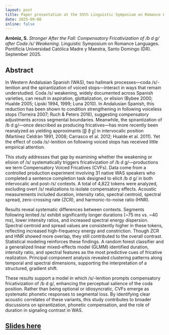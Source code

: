 ```yaml
---
layout: post
title: Paper presentation at the 55th Linguistic Symposium on Romance Languages 
date: 2025-09-08
inline: false
---
```


**Arróniz, S.** _Stronger After the Fall: Compensatory Fricativization of /b d g/ after Coda /s/ Weakening._ Linguistic Symposium on Romance Languages. Pontificia Universidad Católica Madre y Maestra, Santo Domingo (DR). September 2025.

## Abstract

In Western Andalusian Spanish (WAS), two hallmark processes—coda /s/-lenition and the spirantization of voiced stops—interact in ways that remain understudied. Coda /s/ weakening, widely documented across Spanish varieties, can result in aspiration, glottalization, or elision (Bybee 2000; Hualde 2005; Lipski 1994, 1999; Luna 2010). In Andalusian Spanish, this reduction has been shown to condition strengthening in following voiceless stops (Torreira 2007; Ruch & Peters 2016), suggesting compensatory adjustments across segmental boundaries. Meanwhile, the spirantization of /b d g/—once described as producing fricatives—has more recently been reanalyzed as yielding approximants [β̞ ð̞ ɣ̞] in intervocalic position (Martínez Celdrán 1991, 2008; Carrasco et al. 2012; Hualde et al. 2011). Yet the effect of coda /s/-lenition on following voiced stops has received little empirical attention.

This study addresses that gap by examining whether the weakening or elision of /s/ systematically triggers fricativization of /b d g/—productions we term Compensatory Voiced Fricatives (CVFs). Data come from a controlled production experiment involving 31 native WAS speakers who completed a sentence completion task designed to elicit /b d g/ in both intervocalic and post-/s/ contexts. A total of 4,822 tokens were analyzed, excluding overt /s/ realizations to isolate compensatory effects. Acoustic measurements included duration, intensity ratio, spectral centroid, spectral spread, zero-crossing rate (ZCR), and harmonic-to-noise ratio (HNR).

Results reveal systematic differences between contexts. Segments following lenited /s/ exhibit significantly longer durations (~75 ms vs. ~40 ms), lower intensity ratios, and increased spectral energy dispersion. Spectral centroid and spread values are consistently higher in these tokens, reflecting increased high-frequency energy and constriction. Though ZCR and HNR showed more overlap, they still contributed to the overall contrast. Statistical modeling reinforces these findings. A random forest classifier and a generalized linear mixed-effects model (GLMM) identified duration, intensity ratio, and spectral features as the most predictive cues of fricative realization. Principal component analysis revealed clustering patterns along temporal and spectral dimensions, supporting the interpretation of a structured, gradient shift.

These results support a model in which /s/-lenition prompts compensatory fricativization of /b d g/, enhancing the perceptual salience of the coda position. Rather than being optional or idiosyncratic, CVFs emerge as systematic phonetic responses to segmental loss. By identifying clear acoustic correlates of these variants, this study contributes to broader discussions on spirantization, phonetic compensation, and the role of duration in signaling contrast in WAS.

## [Slides here](../../assets/ppts/LRSL_25_SantoDomingo_PPT.pptx)